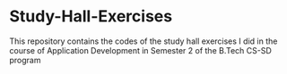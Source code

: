 # Study-Hall-Exercises
This repository contains the codes of the study hall exercises I did in the course of Application Development in Semester 2 of the B.Tech CS-SD program
